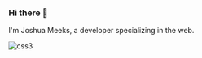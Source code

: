 ### Hi there 👋

I'm Joshua Meeks, a developer specializing in the web.

![css3](https://img.shields.io/badge/css3-000000?style=for-the-badge&logo=css3&logoColor=white)

